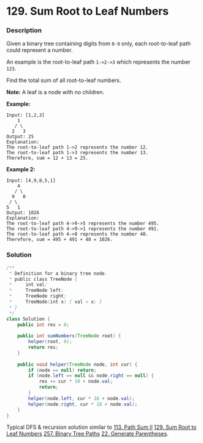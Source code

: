 # 129. Sum Root to Leaf Numbers

### Description

Given a binary tree containing digits from `0-9` only, each root-to-leaf path could represent a number.

An example is the root-to-leaf path `1->2->3` which represents the number `123`.

Find the total sum of all root-to-leaf numbers.

**Note:** A leaf is a node with no children.

**Example:**

```
Input: [1,2,3]
    1
   / \
  2   3
Output: 25
Explanation:
The root-to-leaf path 1->2 represents the number 12.
The root-to-leaf path 1->3 represents the number 13.
Therefore, sum = 12 + 13 = 25.
```

**Example 2:**

```
Input: [4,9,0,5,1]
    4
   / \
  9   0
 / \
5   1
Output: 1026
Explanation:
The root-to-leaf path 4->9->5 represents the number 495.
The root-to-leaf path 4->9->1 represents the number 491.
The root-to-leaf path 4->0 represents the number 40.
Therefore, sum = 495 + 491 + 40 = 1026.
```



### Solution

```java
/**
 * Definition for a binary tree node.
 * public class TreeNode {
 *     int val;
 *     TreeNode left;
 *     TreeNode right;
 *     TreeNode(int x) { val = x; }
 * }
 */
class Solution {
    public int res = 0;
    
    public int sumNumbers(TreeNode root) {
        helper(root, 0);
        return res;
    }
    
    public void helper(TreeNode node, int cur) {
        if (node == null) return;
        if (node.left == null && node.right == null) {
            res += cur * 10 + node.val;
            return;
        }
        helper(node.left, cur * 10 + node.val);
        helper(node.right, cur * 10 + node.val);
    }
}
```

Typical DFS & recursion solution similar to [113. Path Sum II](https://github.com/zzlbuaa/LeetCode/tree/master/113.%20Path%20Sum%20II) [129. Sum Root to Leaf Numbers](https://github.com/zzlbuaa/LeetCode/tree/master/129.%20Sum%20Root%20to%20Leaf%20Numbers)  [257. Binary Tree Paths](https://github.com/zzlbuaa/LeetCode/tree/master/257.%20Binary%20Tree%20Paths) [22. Generate Parentheses](https://github.com/zzlbuaa/LeetCode/tree/master/22.%20Generate%20Parentheses).